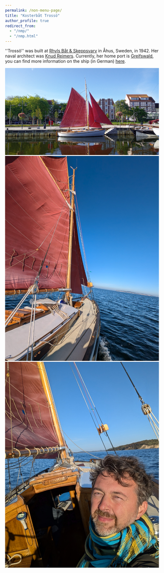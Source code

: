 ```yaml
---
permalink: /non-menu-page/
title: "Kosterbåt Trossö"
author_profile: true
redirect_from: 
  - "/nmp/"
  - "/nmp.html"
---
```


''Trossö'' was built at [Rhyls Båt & Skeppsvarv](https://digitaltmuseum.se/011014863986/ryhls-bat-och-skeppsvarv) in Åhus, Sweden, in 1942. Her naval architect was [Knud Reimers](https://en.wikipedia.org/wiki/Knud_Reimers). Currently, her home port is [Greifswald](https://museumshafen-greifswald.de/), you can find more information on the ship (in German) [here](/files/trosso.pdf).

![Pic1](../images/pic1.jpg)![Pic1](../images/pic2.jpg)![Pic1](../images/pic3.jpg)